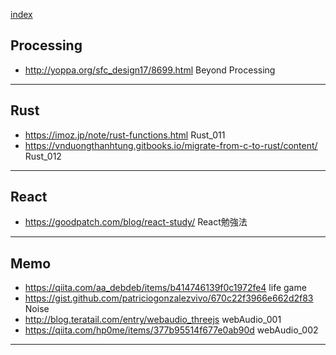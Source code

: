 
[index](https://github.com/daumkuchen/bookmarks/blob/master/README.md)


## Processing
* http://yoppa.org/sfc_design17/8699.html Beyond Processing


***


## Rust
* https://imoz.jp/note/rust-functions.html Rust_011
* https://vnduongthanhtung.gitbooks.io/migrate-from-c-to-rust/content/ Rust_012


***


## React
* https://goodpatch.com/blog/react-study/ React勉強法


***


## Memo
* https://qiita.com/aa_debdeb/items/b414746139f0c1972fe4 life game
* https://gist.github.com/patriciogonzalezvivo/670c22f3966e662d2f83 Noise
* http://blog.teratail.com/entry/webaudio_threejs webAudio_001
* https://qiita.com/hp0me/items/377b95514f677e0ab90d webAudio_002


***

